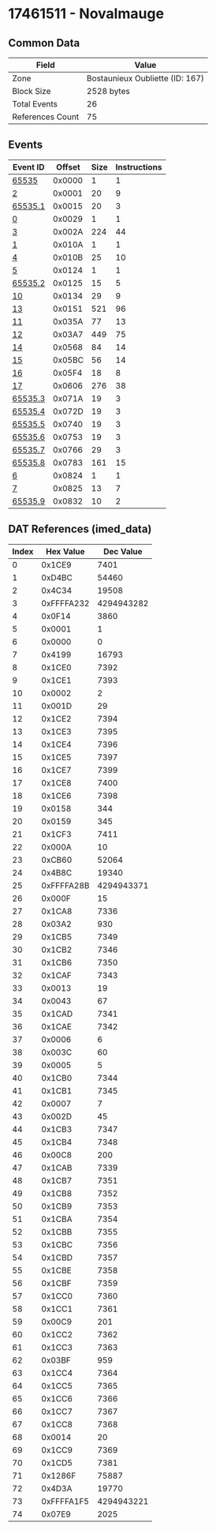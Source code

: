 # 17461511 - Novalmauge

## Common Data

| Field            | Value                           |
|------------------|---------------------------------|
| Zone             | Bostaunieux Oubliette (ID: 167) |
| Block Size       | 2528 bytes                      |
| Total Events     | 26                              |
| References Count | 75                              |

## Events

| Event ID                | Offset   |   Size |   Instructions |
|-------------------------|----------|--------|----------------|
| [65535](./65535.md)     | 0x0000   |      1 |              1 |
| [2](./2.md)             | 0x0001   |     20 |              9 |
| [65535.1](./65535.1.md) | 0x0015   |     20 |              3 |
| [0](./0.md)             | 0x0029   |      1 |              1 |
| [3](./3.md)             | 0x002A   |    224 |             44 |
| [1](./1.md)             | 0x010A   |      1 |              1 |
| [4](./4.md)             | 0x010B   |     25 |             10 |
| [5](./5.md)             | 0x0124   |      1 |              1 |
| [65535.2](./65535.2.md) | 0x0125   |     15 |              5 |
| [10](./10.md)           | 0x0134   |     29 |              9 |
| [13](./13.md)           | 0x0151   |    521 |             96 |
| [11](./11.md)           | 0x035A   |     77 |             13 |
| [12](./12.md)           | 0x03A7   |    449 |             75 |
| [14](./14.md)           | 0x0568   |     84 |             14 |
| [15](./15.md)           | 0x05BC   |     56 |             14 |
| [16](./16.md)           | 0x05F4   |     18 |              8 |
| [17](./17.md)           | 0x0606   |    276 |             38 |
| [65535.3](./65535.3.md) | 0x071A   |     19 |              3 |
| [65535.4](./65535.4.md) | 0x072D   |     19 |              3 |
| [65535.5](./65535.5.md) | 0x0740   |     19 |              3 |
| [65535.6](./65535.6.md) | 0x0753   |     19 |              3 |
| [65535.7](./65535.7.md) | 0x0766   |     29 |              3 |
| [65535.8](./65535.8.md) | 0x0783   |    161 |             15 |
| [6](./6.md)             | 0x0824   |      1 |              1 |
| [7](./7.md)             | 0x0825   |     13 |              7 |
| [65535.9](./65535.9.md) | 0x0832   |     10 |              2 |

## DAT References (imed_data)

|   Index | Hex Value   |   Dec Value |
|---------|-------------|-------------|
|       0 | 0x1CE9      |        7401 |
|       1 | 0xD4BC      |       54460 |
|       2 | 0x4C34      |       19508 |
|       3 | 0xFFFFA232  |  4294943282 |
|       4 | 0x0F14      |        3860 |
|       5 | 0x0001      |           1 |
|       6 | 0x0000      |           0 |
|       7 | 0x4199      |       16793 |
|       8 | 0x1CE0      |        7392 |
|       9 | 0x1CE1      |        7393 |
|      10 | 0x0002      |           2 |
|      11 | 0x001D      |          29 |
|      12 | 0x1CE2      |        7394 |
|      13 | 0x1CE3      |        7395 |
|      14 | 0x1CE4      |        7396 |
|      15 | 0x1CE5      |        7397 |
|      16 | 0x1CE7      |        7399 |
|      17 | 0x1CE8      |        7400 |
|      18 | 0x1CE6      |        7398 |
|      19 | 0x0158      |         344 |
|      20 | 0x0159      |         345 |
|      21 | 0x1CF3      |        7411 |
|      22 | 0x000A      |          10 |
|      23 | 0xCB60      |       52064 |
|      24 | 0x4B8C      |       19340 |
|      25 | 0xFFFFA28B  |  4294943371 |
|      26 | 0x000F      |          15 |
|      27 | 0x1CA8      |        7336 |
|      28 | 0x03A2      |         930 |
|      29 | 0x1CB5      |        7349 |
|      30 | 0x1CB2      |        7346 |
|      31 | 0x1CB6      |        7350 |
|      32 | 0x1CAF      |        7343 |
|      33 | 0x0013      |          19 |
|      34 | 0x0043      |          67 |
|      35 | 0x1CAD      |        7341 |
|      36 | 0x1CAE      |        7342 |
|      37 | 0x0006      |           6 |
|      38 | 0x003C      |          60 |
|      39 | 0x0005      |           5 |
|      40 | 0x1CB0      |        7344 |
|      41 | 0x1CB1      |        7345 |
|      42 | 0x0007      |           7 |
|      43 | 0x002D      |          45 |
|      44 | 0x1CB3      |        7347 |
|      45 | 0x1CB4      |        7348 |
|      46 | 0x00C8      |         200 |
|      47 | 0x1CAB      |        7339 |
|      48 | 0x1CB7      |        7351 |
|      49 | 0x1CB8      |        7352 |
|      50 | 0x1CB9      |        7353 |
|      51 | 0x1CBA      |        7354 |
|      52 | 0x1CBB      |        7355 |
|      53 | 0x1CBC      |        7356 |
|      54 | 0x1CBD      |        7357 |
|      55 | 0x1CBE      |        7358 |
|      56 | 0x1CBF      |        7359 |
|      57 | 0x1CC0      |        7360 |
|      58 | 0x1CC1      |        7361 |
|      59 | 0x00C9      |         201 |
|      60 | 0x1CC2      |        7362 |
|      61 | 0x1CC3      |        7363 |
|      62 | 0x03BF      |         959 |
|      63 | 0x1CC4      |        7364 |
|      64 | 0x1CC5      |        7365 |
|      65 | 0x1CC6      |        7366 |
|      66 | 0x1CC7      |        7367 |
|      67 | 0x1CC8      |        7368 |
|      68 | 0x0014      |          20 |
|      69 | 0x1CC9      |        7369 |
|      70 | 0x1CD5      |        7381 |
|      71 | 0x1286F     |       75887 |
|      72 | 0x4D3A      |       19770 |
|      73 | 0xFFFFA1F5  |  4294943221 |
|      74 | 0x07E9      |        2025 |
